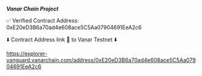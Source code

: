 ***Vanar Chain Project***

✅ Verified Contract Address: 0xE20eD3B6a70ad4e608ace5C5Aa07904691EeA2c6 

⬇️ Contract Address link 🔗 to Vanar Testnet ⬇️ 

https://explorer-vanguard.vanarchain.com/address/0xE20eD3B6a70ad4e608ace5C5Aa07904691EeA2c6
